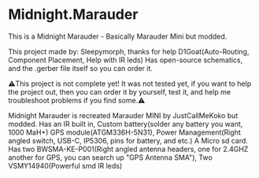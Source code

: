 # Midnight.Marauder
This is a Midnight Marauder - Basically Marauder Mini but modded.

This project made by: Sleepymorph, thanks for help D1Goat(Auto-Routing, Component Placement, Help with IR leds)
Has open-source schematics, and the .gerber file itself so you can order it.


⚠️This project is not complete yet! It was not tested yet, if you want to help the project out, then you can order it by yourself, test it, and help me troubleshoot problems if you find some.⚠️

Midnight Marauder is recreated Marauder MINI by JustCallMeKoko but modded. Has an IR built in, Custom battery(solder any battery you want, 1000 MaH+) GPS module(ATGM336H-5N31), Power Management(Right angled switch, USB-C, IP5306, pins for battery, and etc.) A Micro sd card. Has two BWSMA-KE-P001(Right angled antenna headers, one for 2.4GHZ another for GPS, you can search up "GPS Antenna SMA"), Two VSMY14940(Powerful smd IR leds)
